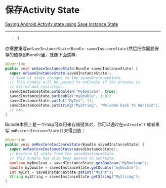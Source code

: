 # 保存Activity State
[Saving Android Activity state using Save Instance State](https://stackoverflow.com/questions/151777/saving-android-activity-state-using-save-instance-state)

___



> 1

你需要重写`onSaveInstanceState(Bundle savedInstanceState)`然后把你需要保存的值存到Bundle里，就像下面这样:

```java
@Override
public void onSaveInstanceState(Bundle savedInstanceState) {
  super.onSaveInstanceState(savedInstanceState);
  // Save UI state changes to the savedInstanceState.
  // This bundle will be passed to onCreate if the process is
  // killed and restarted.
  savedInstanceState.putBoolean("MyBoolean", true);
  savedInstanceState.putDouble("myDouble", 1.9);
  savedInstanceState.putInt("MyInt", 1);
  savedInstanceState.putString("MyString", "Welcome back to Android");
  // etc.
}
```

Bundle本质上是一个map可以用来存储键值对，你可以通过在`onCreate()` 或者重写 `onRestoreInstanceState()`来得到值：

```java
@Override
public void onRestoreInstanceState(Bundle savedInstanceState) {
  super.onRestoreInstanceState(savedInstanceState);
  // Restore UI state from the savedInstanceState.
  // This bundle has also been passed to onCreate.
  boolean myBoolean = savedInstanceState.getBoolean("MyBoolean");
  double myDouble = savedInstanceState.getDouble("myDouble");
  int myInt = savedInstanceState.getInt("MyInt");
  String myString = savedInstanceState.getString("MyString");
}
```